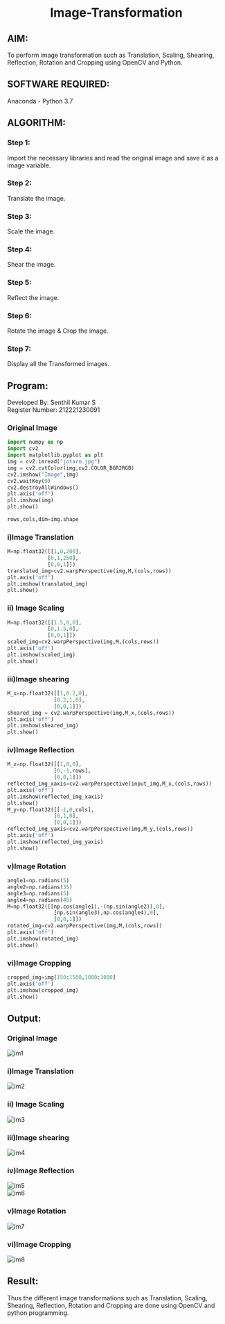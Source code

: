 # <p align="center">Image-Transformation</p>
## AIM:
To perform image transformation such as Translation, Scaling, Shearing, Reflection, Rotation and Cropping using OpenCV and Python.

## SOFTWARE REQUIRED:
Anaconda - Python 3.7

## ALGORITHM:
### Step 1:
Import the necessary libraries and read the original image and save it as a image variable.
### Step 2:
Translate the image.
### Step 3:
Scale the image.
### Step 4:
Shear the image.
### Step 5:
Reflect the image.
### Step 6:
Rotate the image & Crop the image.
### Step 7:
Display all the Transformed images.

## Program:
Developed By: Senthil Kumar S
<br>
Register Number: 212221230091

### Original Image
```py
import numpy as np
import cv2
import matplotlib.pyplot as plt
img = cv2.imread("jotaro.jpg")
img = cv2.cvtColor(img,cv2.COLOR_BGR2RGB)
cv2.imshow("Image",img)
cv2.waitKey(0)
cv2.destroyAllWindows()
plt.axis('off')
plt.imshow(img)
plt.show()
```
```py
rows,cols,dim=img.shape
```

### i)Image Translation
```py
M=np.float32([[1,0,200],
             [0,1,250],
             [0,0,1]])
translated_img=cv2.warpPerspective(img,M,(cols,rows))
plt.axis('off')
plt.imshow(translated_img)
plt.show()
```

### ii) Image Scaling
```py
M=np.float32([[1.5,0,0],
             [0,1.5,0],
             [0,0,1]])
scaled_img=cv2.warpPerspective(img,M,(cols,rows))
plt.axis('off')
plt.imshow(scaled_img)
plt.show()
```


### iii)Image shearing
```py
M_x=np.float32([[1,0.2,0],
               [0.2,1,0],
               [0,0,1]])
sheared_img = cv2.warpPerspective(img,M_x,(cols,rows))
plt.axis('off')
plt.imshow(sheared_img)
plt.show()
```

### iv)Image Reflection
```py
M_x=np.float32([[1,0,0],
               [0,-1,rows],
               [0,0,1]])
reflected_img_xaxis=cv2.warpPerspective(input_img,M_x,(cols,rows))
plt.axis('off')
plt.imshow(reflected_img_xaxis)
plt.show()
M_y=np.float32([[-1,0,cols],
               [0,1,0],
               [0,0,1]])
reflected_img_yaxis=cv2.warpPerspective(img,M_y,(cols,rows))
plt.axis('off')
plt.imshow(reflected_img_yaxis)
plt.show()
```
### v)Image Rotation
```py
angle1=np.radians(5)
angle2=np.radians(35)
angle3=np.radians(5)
angle4=np.radians(45)
M=np.float32([[np.cos(angle1),-(np.sin(angle2)),0],
               [np.sin(angle3),np.cos(angle4),0],
               [0,0,1]])
rotated_img=cv2.warpPerspective(img,M,(cols,rows))
plt.axis('off')
plt.imshow(rotated_img)
plt.show()
```
### vi)Image Cropping
```py
cropped_img=img[150:1500,1000:3000]
plt.axis('off')
plt.imshow(cropped_img)
plt.show()
```
## Output:
### Original Image
![im1](https://user-images.githubusercontent.com/93860256/230664704-60680692-6751-4810-8b2e-36ef4aff9d61.png)

### i)Image Translation
![im2](https://user-images.githubusercontent.com/93860256/230665041-4bbc389d-3411-498d-91ba-dfe56309e14a.png)

### ii) Image Scaling
![im3](https://user-images.githubusercontent.com/93860256/230665042-33d3e619-57d2-4ea7-be31-1d895bc97269.png)

### iii)Image shearing
![im4](https://user-images.githubusercontent.com/93860256/230665023-5e5edb55-4495-4c3c-aa5e-8da948c0d162.png)

### iv)Image Reflection
![im5](https://user-images.githubusercontent.com/93860256/230665029-54a00fb3-ca07-49bf-886d-93a6a00f8577.png)
<br>
![im6](https://user-images.githubusercontent.com/93860256/230665032-8810d67f-4e77-4a6b-a0b5-4e6c51278ea7.png)

### v)Image Rotation
![im7](https://user-images.githubusercontent.com/93860256/230665035-48488781-df23-4cb3-ba2f-9d0dd228f1fc.png)

### vi)Image Cropping
![im8](https://user-images.githubusercontent.com/93860256/230665038-1fd92f0a-783f-4602-92f9-7b1f71a84907.png)

## Result: 
Thus the different image transformations such as Translation, Scaling, Shearing, Reflection, Rotation and Cropping are done using OpenCV and python programming.
